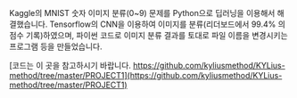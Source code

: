 <p>
Kaggle의 MNIST 숫자 이미지 분류(0~9) 문제를 Python으로 딥러닝을 이용해서 해결했습니다. Tensorflow의 CNN을 이용하여 이미지를 분류(리더보드에서 99.4% 의 점수 기록)하였으며, 파이썬 코드로 이미지 분류 결과를 토대로 파일 이름을 변경시키는 프로그램 등을 만들었습니다.
</p>

[코드는 이 곳을 참고하시기 바랍니다. 
https://github.com/kyliusmethod/KYLius-method/tree/master/PROJECT1](https://github.com/kyliusmethod/KYLius-method/tree/master/PROJECT1)
